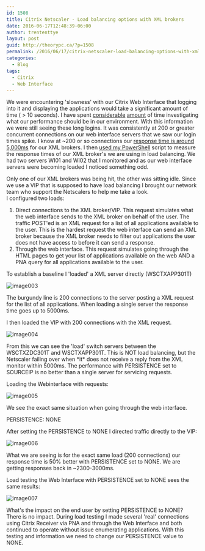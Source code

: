 ```yaml
---
id: 1508
title: Citrix Netscaler - Load balancing options with XML brokers
date: 2016-06-17T12:48:39-06:00
author: trententtye
layout: post
guid: http://theorypc.ca/?p=1508
permalink: /2016/06/17/citrix-netscaler-load-balancing-options-with-xml-brokers/
categories:
  - Blog
tags:
  - Citrix
  - Web Interface
---
```

We were encountering 'slowness' with our Citrix Web Interface that logging into it and displaying the applications would take a significant amount of time ( > 10 seconds).  I have spent [considerable](http://theorypc.ca/2014/11/27/optimizing-citrix-web-interface-5-4/) [amount](http://theorypc.ca/2014/11/27/load-testing-citrix-xml-broker/) of time investigating what our performance should be in our environment.  With this information we were still seeing these long logins.  It was consistently at 200 or greater concurrent connections on our web interface servers that we saw our login times spike.  I know at ~200 or so connections our [response time is around 5,000ms](http://theorypc.ca/2014/11/27/load-testing-citrix-xml-broker/) for our XML brokers.  I then [used my PowerShell](http://theorypc.ca/2014/11/27/load-testing-citrix-xml-broker/) script to measure the response times of our XML broker's we are using in load balancing.  We had two servers WI01 and WI02 that I monitored and as our web interface servers were becoming loaded I noticed something odd.

Only one of our XML brokers was being hit, the other was sitting idle.  Since we use a VIP that is supposed to have load balancing I brought our network team who support the Netscalers to help me take a look.  
I configured two loads:  
1) Direct connections to the XML broker/VIP. This request simulates what the web interface sends to the XML broker on behalf of the user. The traffic POST'ed is an XML request for a list of all applications available to the user. This is the hardest request the web interface can send an XML broker because the XML broker needs to filter out applications the user does not have access to before it can send a response.  
2) Through the web interface. This request simulates going through the HTML pages to get your list of applications available on the web AND a PNA query for all applications available to the user.

To establish a baseline I 'loaded' a XML server directly (WSCTXAPP301T)

<img class="aligncenter size-full wp-image-1509" src="/wp-content/uploads/2016/06/image003.png" alt="image003" width="625" height="520" srcset="/wp-content/uploads/2016/06/image003.png 625w, /wp-content/uploads/2016/06/image003-300x250.png 300w" sizes="(max-width: 625px) 100vw, 625px" /> 

The burgundy line is 200 connections to the server posting a XML request for the list of all applications. When loading a single server the response time goes up to 5000ms.

I then loaded the VIP with 200 connections with the XML request.

<img class="aligncenter size-full wp-image-1510" src="/wp-content/uploads/2016/06/image004.png" alt="image004" width="625" height="381" srcset="/wp-content/uploads/2016/06/image004.png 625w, /wp-content/uploads/2016/06/image004-300x183.png 300w" sizes="(max-width: 625px) 100vw, 625px" /> 

From this we can see the 'load' switch servers between the WSCTXZDC301T and WSCTXAPP301T. This is NOT load balancing, but the Netscaler failing over when \*it\* does not receive a reply from the XML monitor within 5000ms. The performance with PERSISTENCE set to SOURCEIP is no better than a single server for servicing requests.

Loading the Webinterface with requests:

<img class="aligncenter size-full wp-image-1511" src="/wp-content/uploads/2016/06/image005.png" alt="image005" width="625" height="450" srcset="/wp-content/uploads/2016/06/image005.png 625w, /wp-content/uploads/2016/06/image005-300x216.png 300w" sizes="(max-width: 625px) 100vw, 625px" /> 

We see the exact same situation when going through the web interface.

PERSISTENCE: NONE

After setting the PERSISTENCE to NONE I directed traffic directly to the VIP:

<img class="aligncenter size-full wp-image-1512" src="/wp-content/uploads/2016/06/image006.png" alt="image006" width="625" height="453" srcset="/wp-content/uploads/2016/06/image006.png 625w, /wp-content/uploads/2016/06/image006-300x217.png 300w" sizes="(max-width: 625px) 100vw, 625px" /> 

What we are seeing is for the exact same load (200 connections) our response time is 50% better with PERSISTENCE set to NONE. We are getting responses back in ~2300-3000ms.

Load testing the Web Interface with PERSISTENCE set to NONE sees the same results:

<img class="aligncenter size-full wp-image-1513" src="/wp-content/uploads/2016/06/image007.png" alt="image007" width="625" height="488" srcset="/wp-content/uploads/2016/06/image007.png 625w, /wp-content/uploads/2016/06/image007-300x234.png 300w" sizes="(max-width: 625px) 100vw, 625px" /> 

What's the impact on the end user by setting PERSISTENCE to NONE? There is no impact. During load testing I made several 'real' connections using Citrix Receiver via PNA and through the Web Interface and both continued to operate without issue enumerating applications. With this testing and information we need to change our PERSISTENCE value to NONE.

&nbsp;

<!-- AddThis Advanced Settings generic via filter on the_content -->

<!-- AddThis Share Buttons generic via filter on the_content -->

